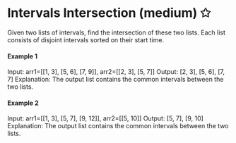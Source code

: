 # Intervals Intersection (medium) ✩

Given two lists of intervals, find the intersection of these two lists. 
Each list consists of disjoint intervals sorted on their start time.


#### Example 1
Input: arr1=[[1, 3], [5, 6], [7, 9]], arr2=[[2, 3], [5, 7]]
Output: [2, 3], [5, 6], [7, 7]
Explanation: The output list contains the common intervals between the two lists.

#### Example 2
Input: arr1=[[1, 3], [5, 7], [9, 12]], arr2=[[5, 10]]
Output: [5, 7], [9, 10]
Explanation: The output list contains the common intervals between the two lists.

